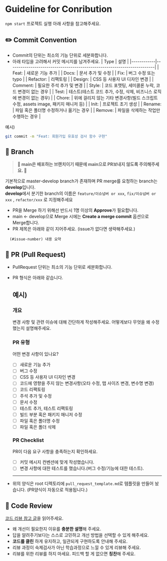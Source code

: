 # Guideline for Conribution

`npm start` 프로젝트 실행
아래 사항을 참고해주세요.

## ✏️ Commit Convention

-   Commit의 단위는 최소의 기능 단위로 세분화합니다.
-   아래 타입을 고려해서 커밋 메시지를 남겨주세요.
    | Type | 설명 |
    |------------|-------------------------------------------------------------------------|
    | Feat: | 새로운 기능 추가 |
    | Docs: | 문서 추가 및 수정 |
    | Fix: | 버그 수정 또는 typo |
    | Refactor: | 리팩토링 |
    | Design: | CSS 등 사용자 UI 디자인 변경 |
    | Comment: | 필요한 주석 추가 및 변경 |
    | Style: | 코드 포맷팅, 세미콜론 누락, 코드 변경이 없는 경우 |
    | Test: | 테스트(테스트 코드 추가, 수정, 삭제, 비즈니스 로직에 변경이 없는 경우) |
    | Chore: | 위에 걸리지 않는 기타 변경사항(빌드 스크립트 수정, assets image, 패키지 매니저 등) |
    | Init: | 프로젝트 초기 생성 |
    | Rename: | 파일 혹은 폴더명 수정하거나 옮기는 경우 |
    | Remove: | 파일을 삭제하는 작업만 수행하는 경우 |

예시)

```bash
git commit -m "Feat: 회원가입 유효성 검사 함수 구현"
```

## 🚀 Branch

> **🚨 main은 배포하는 브랜치이기 때문에 main으로 PR보내지 않도록 주의해주세요. 🚨**

기본적으로 master-develop branch가 존재하며 PR merge를 요청하는 branch는 **develop**입니다. <br>
**develop**에서 분기한 branch의 이름은 `feature/이슈넘버 or xxx`, `fix/이슈넘버 or xxx` , `refactor/xxx` 로 지정해주세요

-   PR을 Merge 하기 위해선 반드시 1명 이상의 **Approve**가 필요합니다.
-   main <- develop으로 Merge 시에는 **Create a merge commit** 옵션으로 Merge합니다.
-   PR 제목은 아래와 같이 지어주세요. (issue가 없다면 생략해주세요.)

```
  (#issue-number) 내용 요약
```

## 🎯 PR (Pull Request)

-   PullRequest 단위는 최소의 기능 단위로 세분화합니다.
-   PR 형식은 아래와 같습니다.

    ## 예시)

    ### 개요

    변경 사항 및 관련 이슈에 대해 간단하게 작성해주세요. 어떻게보다 무엇을 왜 수정했는지 설명해주세요.

    ### PR 유형

    어떤 변경 사항이 있나요?

    -   [ ] 새로운 기능 추가
    -   [ ] 버그 수정
    -   [ ] CSS 등 사용자 UI 디자인 변경
    -   [ ] 코드에 영향을 주지 않는 변경사항(오타 수정, 탭 사이즈 변경, 변수명 변경)
    -   [ ] 코드 리팩토링
    -   [ ] 주석 추가 및 수정
    -   [ ] 문서 수정
    -   [ ] 테스트 추가, 테스트 리팩토링
    -   [ ] 빌드 부분 혹은 패키지 매니저 수정
    -   [ ] 파일 혹은 폴더명 수정
    -   [ ] 파일 혹은 폴더 삭제

    ### PR Checklist

    PR이 다음 요구 사항을 충족하는지 확인하세요.

    -   [ ] 커밋 메시지 컨벤션에 맞게 작성했습니다.
    -   [ ] 변경 사항에 대한 테스트를 했습니다.(버그 수정/기능에 대한 테스트).

    ***

-   위의 양식은 root 디렉토리에 `pull_request_template.md`로 템플릿을 만들어 놨습니다. (PR양식이 자동으로 적용됩니다.)

## 🔎 Code Review

[코드 리뷰 참고 글](https://tech.kakao.com/2022/03/17/2022-newkrew-onboarding-codereview/)을 읽어주세요.

-   왜 개선이 필요한지 이유를 **충분한 설명**해 주세요.
-   답을 알려주기보다는 스스로 고민하고 개선 방법을 선택할 수 있게 해주세요.
-   **코드를 클린** 하게 유지하고, 일관되게 구현하도록 안내해 주세요.
-   리뷰 과정이 숙제검사가 아닌 학습과정으로 느낄 수 있게 리뷰해 주세요.
-   리뷰를 위한 리뷰를 하지 마세요. 피드백 할 게 없으면 **칭찬**해 주세요.
